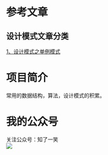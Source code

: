 # 参考文章
## 设计模式文章分类
<a href="https://mp.weixin.qq.com/s?__biz=MzU4Njg0MzYwNw==&mid=2247483745&idx=1&sn=da9292e4788f547ccbb94f4f89cd8c87&chksm=fdf455d9ca83dccfcd28f9a20b310ceff13f7662c2a4d58a6956cb23252e905c0c5256f177fb&token=949711998&lang=zh_CN#rd">
1、设计模式之单例模式</a>

# 项目简介

常用的数据结构，算法，设计模式的积累。

# 我的公众号
关注公众号：知了一笑<br/>
<img src="https://avatars0.githubusercontent.com/u/50793885?s=460&v=4"/>
